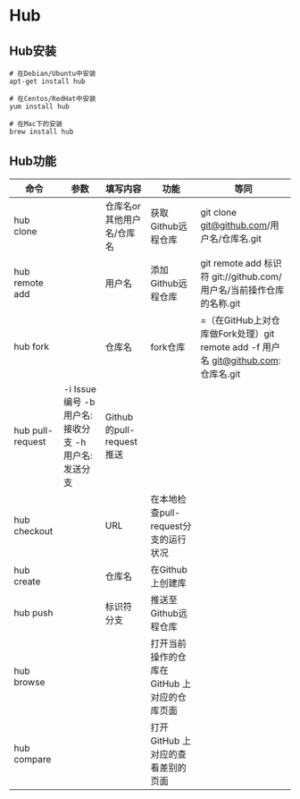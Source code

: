 # Hub

## Hub安装

```shell
# 在Debian/Ubuntu中安装
apt-get install hub

# 在Centos/RedHat中安装
yum install hub

# 在Mac下的安装
brew install hub
```

## Hub功能

命令 | 参数 | 填写内容 | 功能 | 等同
-- | -- | -- | -- | --
hub clone | | 仓库名or其他用户名/仓库名 | 获取Github远程仓库 | git clone git@github.com/用户名/仓库名.git
hub remote add | | 用户名 | 添加Github远程仓库 | git remote add 标识符 git://github.com/用户名/当前操作仓库的名称.git
hub fork | | 仓库名 | fork仓库 | =（在GitHub上对仓库做Fork处理）git remote add -f 用户名 git@github.com:仓库名.git
hub pull-request | -i Issue编号 -b 用户名:接收分支 -h 用户名:发送分支 | Github的pull-request推送
hub checkout | | URL | 在本地检查pull-request分支的运行状况
hub create | | 仓库名 | 在Github上创建库
hub push | | 标识符 分支 | 推送至Github远程仓库
hub browse | | | 打开当前操作的仓库在 GitHub 上对应的仓库页面
hub compare | | | 打开 GitHub 上对应的查看差别的页面
